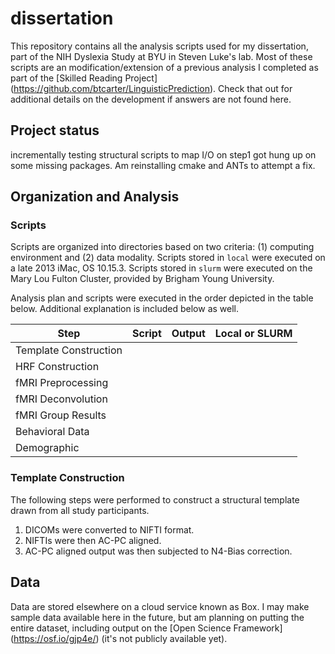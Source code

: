 # dissertation

This repository contains all the analysis scripts used for my dissertation, part of the NIH Dyslexia Study at BYU in Steven Luke's lab. Most of these scripts are an modification/extension of a previous analysis I completed as part of the [Skilled Reading Project] (https://github.com/btcarter/LinguisticPrediction). Check that out for additional details on the development if answers are not found here.

## Project status

incrementally testing structural scripts to map I/O on step1 got hung up on some missing packages. Am reinstalling cmake and ANTs to attempt a fix.






## Organization and Analysis

### Scripts
Scripts are organized into directories based on two criteria: (1) computing environment and (2) data modality. Scripts stored in `local` were executed on a late 2013 iMac, OS 10.15.3. Scripts stored in `slurm` were executed on the Mary Lou Fulton Cluster, provided by Brigham Young University.

Analysis plan and scripts were executed in the order depicted in the table below. Additional explanation is included below as well.

| Step | Script | Output | Local or SLURM |
|------|--------|--------|----------------|
| Template Construction |
| HRF Construction |
| fMRI Preprocessing |
| fMRI Deconvolution |
| fMRI Group Results |
| Behavioral Data |
| Demographic |

### Template Construction

The following steps were performed to construct a structural template drawn from all study participants.

1. DICOMs were converted to NIFTI format.
2. NIFTIs were then AC-PC aligned.
3. AC-PC aligned output was then subjected to N4-Bias correction.

## Data

Data are stored elsewhere on a cloud service known as Box. I may make sample data available here in the future, but am planning on putting the entire dataset, including output on the [Open Science Framework] (https://osf.io/gjp4e/) (it's not publicly available yet).
